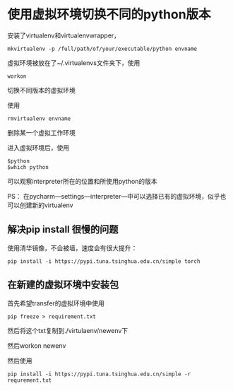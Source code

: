 # 使用虚拟环境切换不同的python版本

安装了virtualenv和virtualenvwrapper，

```
mkvirtualenv -p /full/path/of/your/executable/python envname
```

虚拟环境被放在了~/.virtualenvs文件夹下，使用

```
workon
```

切换不同版本的虚拟环境

使用

```
rmvirtualenv envname
```

删除某一个虚拟工作环境

进入虚拟环境后，使用

```
$python
$which python
```

可以观察interpreter所在的位置和所使用python的版本

PS： 在pycharm—settings—interpreter—中可以选择已有的虚拟环境，似乎也可以创建新的virtualenv

## 解决pip install 很慢的问题

使用清华镜像，不会被墙，速度会有很大提升：

```
pip install -i https://pypi.tuna.tsinghua.edu.cn/simple torch
```

## 在新建的虚拟环境中安装包

首先希望transfer的虚拟环境中使用

```
pip freeze > requirement.txt
```

然后将这个txt复制到./virtulaenv/newenv下

然后workon newenv

然后使用

```
pip install -i https://pypi.tuna.tsinghua.edu.cn/simple -r requrement.txt 
```

